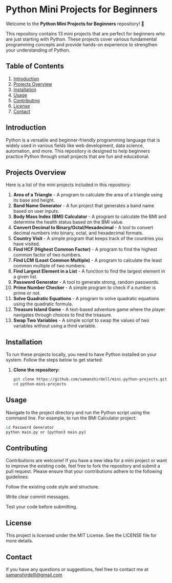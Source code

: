 # Python Mini Projects for Beginners

Welcome to the **Python Mini Projects for Beginners** repository! 🎉

This repository contains 13 mini projects that are perfect for beginners who are just starting with Python. These projects cover various fundamental programming concepts and provide hands-on experience to strengthen your understanding of Python.

## Table of Contents

1. [Introduction](#introduction)
2. [Projects Overview](#projects-overview)
3. [Installation](#installation)
4. [Usage](#usage)
5. [Contributing](#contributing)
6. [License](#license)
7. [Contact](#contact)

## Introduction

Python is a versatile and beginner-friendly programming language that is widely used in various fields like web development, data science, automation, and more. This repository is designed to help beginners practice Python through small projects that are fun and educational.

## Projects Overview

Here is a list of the mini projects included in this repository:

1. **Area of a Triangle** - A program to calculate the area of a triangle using its base and height.
2. **Band Name Generator** - A fun project that generates a band name based on user inputs.
3. **Body Mass Index (BMI) Calculator** - A program to calculate the BMI and determine the health status based on the BMI value.
4. **Convert Decimal to Binary/Octal/Hexadecimal** - A tool to convert decimal numbers into binary, octal, and hexadecimal formats.
5. **Country Visit** - A simple program that keeps track of the countries you have visited.
6. **Find HCF (Highest Common Factor)** - A program to find the highest common factor of two numbers.
7. **Find LCM (Least Common Multiple)** - A program to calculate the least common multiple of two numbers.
8. **Find Largest Element in a List** - A function to find the largest element in a given list.
9. **Password Generator** - A tool to generate strong, random passwords.
10. **Prime Number Checker** - A simple program to check if a number is prime or not.
11. **Solve Quadratic Equations** - A program to solve quadratic equations using the quadratic formula.
12. **Treasure Island Game** - A text-based adventure game where the player navigates through choices to find the treasure.
13. **Swap Two Variables** - A simple script to swap the values of two variables without using a third variable.

## Installation

To run these projects locally, you need to have Python installed on your system. Follow the steps below to get started:

1. **Clone the repository:**

    ```bash
    git clone https://github.com/samanshirdell/mini-python-projects.git
    cd python-mini-projects
    ```

## Usage

Navigate to the project directory and run the Python script using the command line. For example, to run the BMI Calculator project:

```bash
cd Password Generator
python main.py or (python3 main.py)
```
## Contributing

Contributions are welcome! If you have a new idea for a mini project or want to improve the existing code, feel free to fork the repository and submit a pull request. Please ensure that your contributions adhere to the following guidelines:

Follow the existing code style and structure.

Write clear commit messages.

Test your code before submitting.

## License

This project is licensed under the MIT License. See the LICENSE file for more details.

## Contact

If you have any questions or suggestions, feel free to contact me at samanshirdelll@gmail.com


